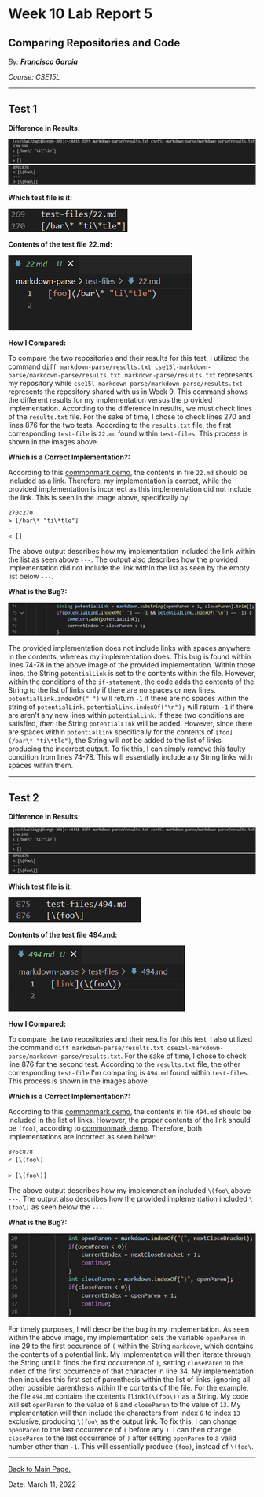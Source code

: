 # Week 10 Lab Report 5

## Comparing Repositories and Code

*By: **Francisco Garcia***

*Course: CSE15L*

---
## Test 1

**Difference in Results:**

![Image](labreport5diff.png)
![Image](diff2.png)

**Which test file is it:**

![Image](labreport5test1.png)

**Contents of the test file 22.md:**

![Image](contentsTest22.png)

**How I Compared:**

To compare the two repositories and their results for this test, I utilized the command `diff markdown-parse/results.txt cse15l-markdown-parse/markdown-parse/results.txt`. `markdown-parse/results.txt` represents my repository while `cse15l-markdown-parse/markdown-parse/results.txt` represents the repository shared with us in Week 9. This command shows the different results for my implementation versus the provided implementation. According to the difference in results, we must check lines of the `results.txt` file. For the sake of time, I chose to check lines 270 and lines 876 for the two tests. According to the `results.txt` file, the first corresponding `test-file` is `22.md` found within `test-files`. This process is shown in the images above.

**Which is a Correct Implementation?:**

According to this [commonmark demo](https://spec.commonmark.org/dingus/), the contents in file `22.md` should be included as a link. Therefore, my implementation is correct, while the provided implementation is incorrect as this implementation did not include the link. This is seen in the image above, specifically by:

```
270c270
> [/bar\* "ti\*tle"]
---
< []
```

The above output describes how my implementation included the link within the list as seen above `---`. The output also describes how the provided implementation did not include the link within the list as seen by the empty list below `---`.

**What is the Bug?:**

![Image](LR5bugfix1.png)

The provided implementation does not include links with spaces anywhere in the contents, whereas my implementation does. This bug is found within lines 74-78 in the above image of the provided implementation. Within those lines, the String `potentialLink` is set to the contents within the file. However, within the conditions of the `if-statement`, the code adds the contents of the String to the list of links only if there are no spaces or new lines. `potentialLink.indexOf(" ")` will return `-1` if there are no spaces within the string of `potentialLink`. `potentialLink.indexOf("\n");` will return `-1` if there are aren't any new lines within `potentialLink`. If these two conditions are satisfied, *then* the String `potentialLink` will be added. However, since there are spaces within `potentialLink` specifically for the contents of `[foo](/bar\* "ti\*tle")`, the String will *not* be added to the list of links producing the incorrect output. To fix this, I can simply remove this faulty condition from lines 74-78. This will essentially include any String links with spaces within them.

---

## Test 2

**Difference in Results:**

![Image](labreport5diff.png)
![Image](diff2.png)

**Which test file is it:**

![Image](labreport5test2.png)

**Contents of the test file 494.md:**

![Image](contentsTest494.png)

**How I Compared:**

To compare the two repositories and their results for this test, I also utilized the command `diff markdown-parse/results.txt cse15l-markdown-parse/markdown-parse/results.txt`.  For the sake of time, I chose to check line 876 for the second test. According to the `results.txt` file, the other corresponding `test-file` I'm comparing is `494.md` found within `test-files`. This process is shown in the images above.

**Which is a Correct Implementation?:**

According to this [commonmark demo](https://spec.commonmark.org/dingus/), the contents in file `494.md` should be included in the list of links. However, the proper contents of the link should be `(foo)`, according to [commonmark demo](https://spec.commonmark.org/dingus/). Therefore, both implementations are incorrect as seen below: 

```
876c878
< [\(foo\]
---
> [\(foo\)]
```

The above output describes how my implemenation included `\(foo\` above `---`. The output also describes how the provided implementation included `\(foo\)` as seen below the `---`.

**What is the Bug?:**

![Image](LR5bugfix2.png)

For timely purposes, I will describe the bug in my implementation. As seen within the above image, my implementation sets the variable `openParen` in line 29 to the first occurence of `(` within the String `markdown`, which contains the contents of a potential link. My implementation will then iterate through the String until it finds the first occurrence of `)`, setting `closeParen` to the index of the first occurrence of that character in line 34. My implementation then includes this first set of parenthesis within the list of links, ignoring all other possible parenthesis within the contents of the file. For the example, the file `494.md` contains the contents `[link](\(foo\))` as a String. My code will set `openParen` to the value of `6` and `closeParen` to the value of `13`. My implementation will then include the characters from index `6` to index `13` exclusive, producing `\(foo\` as the output link. To fix this, I can change `openParen` to the last occurrence of `(` before any `)`. I can then change `closeParen` to the last occurrence of `)` after setting `openParen` to a valid number other than `-1`. This will essentially produce `(foo)`, instead of `\(foo\`.

---


[Back to Main Page.](https://francgarcia.github.io/cse15l-lab-reports/index.html)

Date: March 11, 2022
